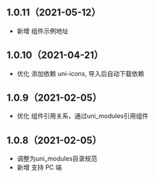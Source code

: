 ## 1.0.11（2021-05-12）

- 新增 组件示例地址

## 1.0.10（2021-04-21）

- 优化 添加依赖 uni-icons, 导入后自动下载依赖

## 1.0.9（2021-02-05）

- 优化 组件引用关系，通过uni_modules引用组件

## 1.0.8（2021-02-05）

- 调整为uni_modules目录规范
- 新增 支持 PC 端
